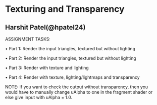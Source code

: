 # Texturing and Transparency

## Harshit Patel(@hpatel24)

ASSIGNMENT TASKS:

•	Part 1: Render the input triangles, textured but without lighting

•	Part 2: Render the input triangles, textured but without lighting

•	Part 3: Render with texture and lighting

•	Part 4: Render with texture, lighting/lightmaps and transparency


NOTE: If you want to check the output without transparency, then you would have to manually change uAlpha to one in the fragment shader or else give input with uAlpha  = 1.0.
